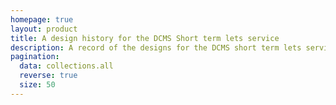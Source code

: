 ```yaml
---
homepage: true
layout: product
title: A design history for the DCMS Short term lets service
description: A record of the designs for the DCMS short term lets service. The record begins from the Discovery/ Alpha phase conducted in collaboration with Made Tech from July 2024.
pagination:
  data: collections.all
  reverse: true
  size: 50
---
```

